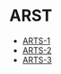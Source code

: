 # ARST

* [ARTS-1](https://github.com/mmdaozhu/ARST/blob/master/ARTS-1.md)
* [ARTS-2](https://github.com/mmdaozhu/ARST/blob/master/ARTS-2.md)
* [ARTS-3](https://github.com/mmdaozhu/ARST/blob/master/ARTS-3.md)
